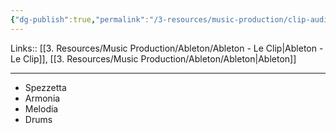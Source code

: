 ```yaml
---
{"dg-publish":true,"permalink":"/3-resources/music-production/clip-audio-converti/"}
---
```


Links:: [[3. Resources/Music Production/Ableton/Ableton - Le Clip\|Ableton - Le Clip]], [[3. Resources/Music Production/Ableton/Ableton\|Ableton]]

---
- Spezzetta
- Armonia
- Melodia
- Drums


